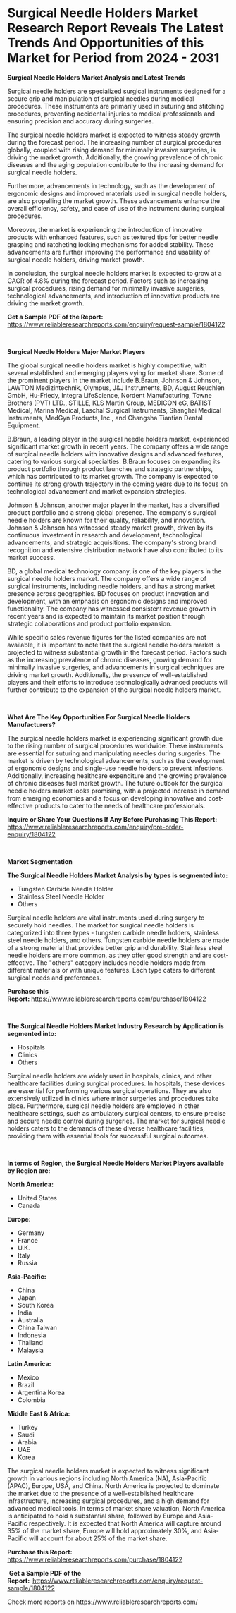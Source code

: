<p><h1>Surgical Needle Holders Market Research Report Reveals The Latest Trends And Opportunities of this Market for Period from 2024 - 2031</h1></p><p><strong>Surgical Needle Holders Market Analysis and Latest Trends</strong></p>
<p><p>Surgical needle holders are specialized surgical instruments designed for a secure grip and manipulation of surgical needles during medical procedures. These instruments are primarily used in suturing and stitching procedures, preventing accidental injuries to medical professionals and ensuring precision and accuracy during surgeries.</p><p>The surgical needle holders market is expected to witness steady growth during the forecast period. The increasing number of surgical procedures globally, coupled with rising demand for minimally invasive surgeries, is driving the market growth. Additionally, the growing prevalence of chronic diseases and the aging population contribute to the increasing demand for surgical needle holders.</p><p>Furthermore, advancements in technology, such as the development of ergonomic designs and improved materials used in surgical needle holders, are also propelling the market growth. These advancements enhance the overall efficiency, safety, and ease of use of the instrument during surgical procedures.</p><p>Moreover, the market is experiencing the introduction of innovative products with enhanced features, such as textured tips for better needle grasping and ratcheting locking mechanisms for added stability. These advancements are further improving the performance and usability of surgical needle holders, driving market growth.</p><p>In conclusion, the surgical needle holders market is expected to grow at a CAGR of 4.8% during the forecast period. Factors such as increasing surgical procedures, rising demand for minimally invasive surgeries, technological advancements, and introduction of innovative products are driving the market growth.</p></p>
<p><strong>Get a Sample PDF of the Report:&nbsp;</strong> <a href="https://www.reliableresearchreports.com/enquiry/request-sample/1804122">https://www.reliableresearchreports.com/enquiry/request-sample/1804122</a></p>
<p>&nbsp;</p>
<p><strong>Surgical Needle Holders Major Market Players</strong></p>
<p><p>The global surgical needle holders market is highly competitive, with several established and emerging players vying for market share. Some of the prominent players in the market include B.Braun, Johnson & Johnson, LAWTON Medizintechnik, Olympus, J&J Instruments, BD, August Reuchlen GmbH, Hu-Friedy, Integra LifeScience, Nordent Manufacturing, Towne Brothers (PVT) LTD., STILLE, KLS Martin Group, MEDICON eG, BATIST Medical, Marina Medical, Laschal Surgical Instruments, Shanghai Medical Instruments, MedGyn Products, Inc., and Changsha Tiantian Dental Equipment.</p><p>B.Braun, a leading player in the surgical needle holders market, experienced significant market growth in recent years. The company offers a wide range of surgical needle holders with innovative designs and advanced features, catering to various surgical specialties. B.Braun focuses on expanding its product portfolio through product launches and strategic partnerships, which has contributed to its market growth. The company is expected to continue its strong growth trajectory in the coming years due to its focus on technological advancement and market expansion strategies.</p><p>Johnson & Johnson, another major player in the market, has a diversified product portfolio and a strong global presence. The company's surgical needle holders are known for their quality, reliability, and innovation. Johnson & Johnson has witnessed steady market growth, driven by its continuous investment in research and development, technological advancements, and strategic acquisitions. The company's strong brand recognition and extensive distribution network have also contributed to its market success.</p><p>BD, a global medical technology company, is one of the key players in the surgical needle holders market. The company offers a wide range of surgical instruments, including needle holders, and has a strong market presence across geographies. BD focuses on product innovation and development, with an emphasis on ergonomic designs and improved functionality. The company has witnessed consistent revenue growth in recent years and is expected to maintain its market position through strategic collaborations and product portfolio expansion.</p><p>While specific sales revenue figures for the listed companies are not available, it is important to note that the surgical needle holders market is projected to witness substantial growth in the forecast period. Factors such as the increasing prevalence of chronic diseases, growing demand for minimally invasive surgeries, and advancements in surgical techniques are driving market growth. Additionally, the presence of well-established players and their efforts to introduce technologically advanced products will further contribute to the expansion of the surgical needle holders market.</p></p>
<p>&nbsp;</p>
<p><strong>What Are The Key Opportunities For Surgical Needle Holders Manufacturers?</strong></p>
<p><p>The surgical needle holders market is experiencing significant growth due to the rising number of surgical procedures worldwide. These instruments are essential for suturing and manipulating needles during surgeries. The market is driven by technological advancements, such as the development of ergonomic designs and single-use needle holders to prevent infections. Additionally, increasing healthcare expenditure and the growing prevalence of chronic diseases fuel market growth. The future outlook for the surgical needle holders market looks promising, with a projected increase in demand from emerging economies and a focus on developing innovative and cost-effective products to cater to the needs of healthcare professionals.</p></p>
<p><strong>Inquire or Share Your Questions If Any Before Purchasing This Report:</strong> <a href="https://www.reliableresearchreports.com/enquiry/pre-order-enquiry/1804122">https://www.reliableresearchreports.com/enquiry/pre-order-enquiry/1804122</a></p>
<p>&nbsp;</p>
<p><strong>Market Segmentation</strong></p>
<p><strong>The Surgical Needle Holders Market Analysis by types is segmented into:</strong></p>
<p><ul><li>Tungsten Carbide Needle Holder</li><li>Stainless Steel Needle Holder</li><li>Others</li></ul></p>
<p><p>Surgical needle holders are vital instruments used during surgery to securely hold needles. The market for surgical needle holders is categorized into three types - tungsten carbide needle holders, stainless steel needle holders, and others. Tungsten carbide needle holders are made of a strong material that provides better grip and durability. Stainless steel needle holders are more common, as they offer good strength and are cost-effective. The "others" category includes needle holders made from different materials or with unique features. Each type caters to different surgical needs and preferences.</p></p>
<p><strong>Purchase this Report:&nbsp;</strong><a href="https://www.reliableresearchreports.com/purchase/1804122">https://www.reliableresearchreports.com/purchase/1804122</a></p>
<p>&nbsp;</p>
<p><strong>The Surgical Needle Holders Market Industry Research by Application is segmented into:</strong></p>
<p><ul><li>Hospitals</li><li>Clinics</li><li>Others</li></ul></p>
<p><p>Surgical needle holders are widely used in hospitals, clinics, and other healthcare facilities during surgical procedures. In hospitals, these devices are essential for performing various surgical operations. They are also extensively utilized in clinics where minor surgeries and procedures take place. Furthermore, surgical needle holders are employed in other healthcare settings, such as ambulatory surgical centers, to ensure precise and secure needle control during surgeries. The market for surgical needle holders caters to the demands of these diverse healthcare facilities, providing them with essential tools for successful surgical outcomes.</p></p>
<p>&nbsp;</p>
<p><strong>In terms of Region, the Surgical Needle Holders Market Players available by Region are:</strong></p>
<p>
    <p> <strong> North America: </strong>
        <ul>
            <li>United States</li>
            <li>Canada</li>
        </ul>
        </p> 
    <p> <strong> Europe: </strong>
        <ul>
            <li>Germany</li>
            <li>France</li>
            <li>U.K.</li>
            <li>Italy</li>
            <li>Russia</li>
        </ul>
        </p> 
    <p> <strong> Asia-Pacific: </strong>
        <ul>
            <li>China</li>
            <li>Japan</li>
            <li>South Korea</li>
            <li>India</li>
            <li>Australia</li>
            <li>China Taiwan</li>
            <li>Indonesia</li>
            <li>Thailand</li>
            <li>Malaysia</li>
        </ul>
        </p> 
    <p> <strong> Latin America: </strong>
        <ul>
            <li>Mexico</li>
            <li>Brazil</li>
            <li>Argentina Korea</li>
            <li>Colombia</li>
        </ul>
        </p> 
    <p> <strong> Middle East & Africa: </strong>
        <ul>
            <li>Turkey</li>
            <li>Saudi</li>
            <li>Arabia</li>
            <li>UAE</li>
            <li>Korea</li>
        </ul>
    </p>
    </p>
<p><p>The surgical needle holders market is expected to witness significant growth in various regions including North America (NA), Asia-Pacific (APAC), Europe, USA, and China. North America is projected to dominate the market due to the presence of a well-established healthcare infrastructure, increasing surgical procedures, and a high demand for advanced medical tools. In terms of market share valuation, North America is anticipated to hold a substantial share, followed by Europe and Asia-Pacific respectively. It is expected that North America will capture around 35% of the market share, Europe will hold approximately 30%, and Asia-Pacific will account for about 25% of the market share.</p></p>
<p><strong>Purchase this Report: </strong><a href="https://www.reliableresearchreports.com/purchase/1804122">https://www.reliableresearchreports.com/purchase/1804122</a></p>
<p>&nbsp;<strong>Get a Sample PDF of the Report:&nbsp;&nbsp;</strong><a href="https://www.reliableresearchreports.com/enquiry/request-sample/1804122">https://www.reliableresearchreports.com/enquiry/request-sample/1804122</a></p>
<p><strong></strong></p>
<p>Check more reports on https://www.reliableresearchreports.com/</p>